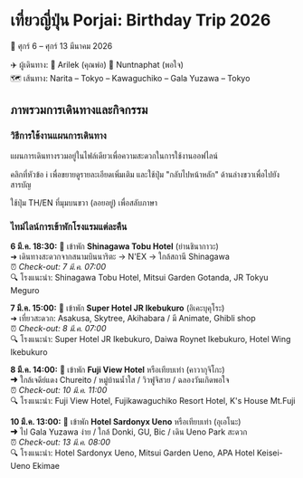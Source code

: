 # เที่ยวญี่ปุ่น Porjai: Birthday Trip 2026

📅 ศุกร์ 6 – ศุกร์ 13 มีนาคม 2026

✈️ ผู้เดินทาง: 🧍 Arilek (คุณพ่อ) 👧 Nuntnaphat (พอใจ)  
🗺️ เส้นทาง: Narita – Tokyo – Kawaguchiko – Gala Yuzawa – Tokyo

## ภาพรวมการเดินทางและกิจกรรม

### วิธีการใช้งานแผนการเดินทาง
แผนการเดินทางรวมอยู่ในไฟล์เดียวเพื่อความสะดวกในการใช้งานออฟไลน์

คลิกที่หัวข้อ ℹ️ เพื่อขยายดูรายละเอียดเพิ่มเติม และใช้ปุ่ม "กลับไปหน้าหลัก" ด้านล่างขวาเพื่อไปยังสารบัญ

ใช้ปุ่ม TH/EN ที่มุมบนขวา (ลอยอยู่) เพื่อสลับภาษา

### ไทม์ไลน์การเข้าพักโรงแรมแต่ละคืน

**6 มี.ค. 18:30:** 🏨 เข้าพัก **Shinagawa Tobu Hotel** (ย่านชินากาวะ)  
➜ เดินทางสะดวกจากสนามบินนาริตะ → N'EX → ใกล้สถานี Shinagawa  
⏰ *Check-out: 7 มี.ค. 07:00*  
🔍 โรงแนะนำ: Shinagawa Tobu Hotel, Mitsui Garden Gotanda, JR Tokyu Meguro

**7 มี.ค. 15:00:** 🏨 เข้าพัก **Super Hotel JR Ikebukuro** (อิเคะบุคุโระ)  
➜ เที่ยวสะดวก: Asakusa, Skytree, Akihabara / มี Animate, Ghibli shop  
⏰ *Check-out: 8 มี.ค. 07:00*  
🔍 โรงแนะนำ: Super Hotel JR Ikebukuro, Daiwa Roynet Ikebukuro, Hotel Wing Ikebukuro

**8 มี.ค. 14:00:** 🏨 เข้าพัก **Fuji View Hotel** หรือเทียบเท่า (คาวากุจิโกะ)  
➜ ใกล้เจดีย์แดง Chureito / หมู่บ้านน้ำใส / วิวฟูจิสวย / ฉลองวันเกิดพอใจ  
⏰ *Check-out: 10 มี.ค. 11:00*  
🔍 โรงแนะนำ: Fuji View Hotel, Fujikawaguchiko Resort Hotel, K's House Mt.Fuji

**10 มี.ค. 13:00:** 🏨 เข้าพัก **Hotel Sardonyx Ueno** หรือเทียบเท่า (อุเอโนะ)  
➜ ไป Gala Yuzawa ง่าย / ใกล้ Donki, GU, Bic / เดิน Ueno Park สะดวก  
⏰ *Check-out: 13 มี.ค. 08:00*  
🔍 โรงแนะนำ: Hotel Sardonyx Ueno, Mitsui Garden Ueno, APA Hotel Keisei-Ueno Ekimae